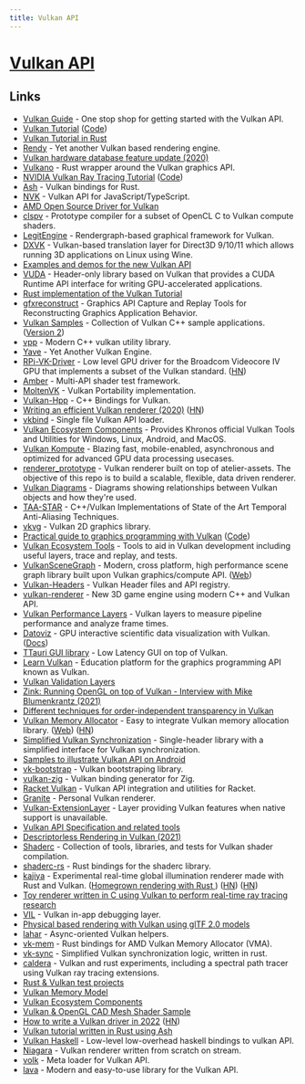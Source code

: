 ```yaml
---
title: Vulkan API
---
```


# [Vulkan API](https://www.khronos.org/vulkan/)

## Links

- [Vulkan Guide](https://github.com/KhronosGroup/Vulkan-Guide) - One stop shop for getting started with the Vulkan API.
- [Vulkan Tutorial](https://vulkan-tutorial.com/) ([Code](https://github.com/Overv/VulkanTutorial))
- [Vulkan Tutorial in Rust](https://github.com/bwasty/vulkan-tutorial-rs)
- [Rendy](https://github.com/amethyst/rendy) - Yet another Vulkan based rendering engine.
- [Vulkan hardware database feature update (2020)](https://www.saschawillems.de/blog/2020/01/11/vulkan-hardware-database-feature-update/)
- [Vulkano](https://github.com/vulkano-rs/vulkano) - Rust wrapper around the Vulkan graphics API.
- [NVIDIA Vulkan Ray Tracing Tutorial](https://nvpro-samples.github.io/vk_raytracing_tutorial_KHR/) ([Code](https://github.com/nvpro-samples/vk_raytracing_tutorial_KHR))
- [Ash](https://github.com/MaikKlein/ash) - Vulkan bindings for Rust.
- [NVK](https://github.com/maierfelix/nvk) - Vulkan API for JavaScript/TypeScript.
- [AMD Open Source Driver for Vulkan](https://github.com/GPUOpen-Drivers/AMDVLK)
- [clspv](https://github.com/google/clspv) - Prototype compiler for a subset of OpenCL C to Vulkan compute shaders.
- [LegitEngine](https://github.com/Raikiri/LegitEngine) - Rendergraph-based graphical framework for Vulkan.
- [DXVK](https://github.com/doitsujin/dxvk) - Vulkan-based translation layer for Direct3D 9/10/11 which allows running 3D applications on Linux using Wine.
- [Examples and demos for the new Vulkan API](https://github.com/SaschaWillems/Vulkan)
- [VUDA](https://github.com/jgbit/vuda) - Header-only library based on Vulkan that provides a CUDA Runtime API interface for writing GPU-accelerated applications.
- [Rust implementation of the Vulkan Tutorial](https://github.com/unknownue/vulkan-tutorial-rust)
- [gfxreconstruct](https://github.com/LunarG/gfxreconstruct) - Graphics API Capture and Replay Tools for Reconstructing Graphics Application Behavior.
- [Vulkan Samples](https://github.com/LunarG/VulkanSamples) - Collection of Vulkan C++ sample applications. ([Version 2](https://github.com/KhronosGroup/Vulkan-Samples))
- [vpp](https://github.com/nyorain/vpp) - Modern C++ vulkan utility library.
- [Yave](https://github.com/gan74/Yave) - Yet Another Vulkan Engine.
- [RPi-VK-Driver](https://github.com/Yours3lf/rpi-vk-driver) - Low level GPU driver for the Broadcom Videocore IV GPU that implements a subset of the Vulkan standard. ([HN](https://news.ycombinator.com/item?id=23584415))
- [Amber](https://github.com/google/amber) - Multi-API shader test framework.
- [MoltenVK](https://github.com/KhronosGroup/MoltenVK) - Vulkan Portability implementation.
- [Vulkan-Hpp](https://github.com/KhronosGroup/Vulkan-Hpp) - C++ Bindings for Vulkan.
- [Writing an efficient Vulkan renderer (2020)](https://zeux.io/2020/02/27/writing-an-efficient-vulkan-renderer/) ([HN](https://news.ycombinator.com/item?id=24368353))
- [vkbind](https://github.com/mackron/vkbind) - Single file Vulkan API loader.
- [Vulkan Ecosystem Components](https://github.com/KhronosGroup/Vulkan-Tools) - Provides Khronos official Vulkan Tools and Utilities for Windows, Linux, Android, and MacOS.
- [Vulkan Kompute](https://github.com/EthicalML/vulkan-kompute) - Blazing fast, mobile-enabled, asynchronous and optimized for advanced GPU data processing usecases.
- [renderer_prototype](https://github.com/aclysma/renderer_prototype) - Vulkan renderer built on top of atelier-assets. The objective of this repo is to build a scalable, flexible, data driven renderer.
- [Vulkan Diagrams](https://github.com/David-DiGioia/vulkan-diagrams) - Diagrams showing relationships between Vulkan objects and how they're used.
- [TAA-STAR](https://github.com/cg-tuwien/TAA-STAR) - C++/Vulkan Implementations of State of the Art Temporal Anti-Aliasing Techniques.
- [vkvg](https://github.com/jpbruyere/vkvg) - Vulkan 2D graphics library.
- [Practical guide to graphics programming with Vulkan](https://vkguide.dev/) ([Code](https://github.com/vblanco20-1/vulkan-guide))
- [Vulkan Ecosystem Tools](https://github.com/LunarG/VulkanTools) - Tools to aid in Vulkan development including useful layers, trace and replay, and tests.
- [VulkanSceneGraph](https://github.com/vsg-dev/VulkanSceneGraph) - Modern, cross platform, high performance scene graph library built upon Vulkan graphics/compute API. ([Web](https://vsg-dev.github.io/VulkanSceneGraph/))
- [Vulkan-Headers](https://github.com/KhronosGroup/Vulkan-Headers) - Vulkan Header files and API registry.
- [vulkan-renderer](https://github.com/inexorgame/vulkan-renderer) - New 3D game engine using modern C++ and Vulkan API.
- [Vulkan Performance Layers](https://github.com/googlestadia/performance-layers) - Vulkan layers to measure pipeline performance and analyze frame times.
- [Datoviz](https://github.com/datoviz/datoviz) - GPU interactive scientific data visualization with Vulkan. ([Docs](https://datoviz.org/))
- [TTauri GUI library](https://github.com/ttauri-project/ttauri) - Low Latency GUI on top of Vulkan.
- [Learn Vulkan](https://learnvulkan.com/) - Education platform for the graphics programming API known as Vulkan.
- [Vulkan Validation Layers](https://github.com/KhronosGroup/Vulkan-ValidationLayers)
- [Zink: Running OpenGL on top of Vulkan - Interview with Mike Blumenkrantz (2021)](https://boilingsteam.com/zink-running-opengl-on-top-of-vulkan-interview-with-mike-blumenkrantz/)
- [Different techniques for order-independent transparency in Vulkan](https://github.com/nvpro-samples/vk_order_independent_transparency)
- [Vulkan Memory Allocator](https://github.com/GPUOpen-LibrariesAndSDKs/VulkanMemoryAllocator) - Easy to integrate Vulkan memory allocation library. ([Web](https://gpuopen.com/vulkan-memory-allocator/)) ([HN](https://news.ycombinator.com/item?id=27903884))
- [Simplified Vulkan Synchronization](https://github.com/Tobski/simple_vulkan_synchronization) - Single-header library with a simplified interface for Vulkan synchronization.
- [Samples to illustrate Vulkan API on Android](https://github.com/googlesamples/android-vulkan-tutorials)
- [vk-bootstrap](https://github.com/charles-lunarg/vk-bootstrap) - Vulkan bootstraping library.
- [vulkan-zig](https://github.com/Snektron/vulkan-zig) - Vulkan binding generator for Zig.
- [Racket Vulkan](https://github.com/zyrolasting/racket-vulkan) - Vulkan API integration and utilities for Racket.
- [Granite](https://github.com/Themaister/Granite) - Personal Vulkan renderer.
- [Vulkan-ExtensionLayer](https://github.com/KhronosGroup/Vulkan-ExtensionLayer) - Layer providing Vulkan features when native support is unavailable.
- [Vulkan API Specification and related tools](https://github.com/KhronosGroup/Vulkan-Docs)
- [Descriptorless Rendering in Vulkan (2021)](https://msiglreith.gitbook.io/blog/descriptorless-rendering-in-vulkan)
- [Shaderc](https://github.com/google/shaderc) - Collection of tools, libraries, and tests for Vulkan shader compilation.
- [shaderc-rs](https://github.com/google/shaderc-rs) - Rust bindings for the shaderc library.
- [kajiya](https://github.com/EmbarkStudios/kajiya) - Experimental real-time global illumination renderer made with Rust and Vulkan. ([Homegrown rendering with Rust
  ](https://medium.com/embarkstudios/homegrown-rendering-with-rust-1e39068e56a7)) ([HN](https://news.ycombinator.com/item?id=29626406)) ([HN](https://news.ycombinator.com/item?id=29711495))
- [Toy renderer written in C using Vulkan to perform real-time ray tracing research](https://github.com/MomentsInGraphics/vulkan_renderer)
- [VIL](https://github.com/nyorain/vil) - Vulkan in-app debugging layer.
- [Physical based rendering with Vulkan using glTF 2.0 models](https://github.com/SaschaWillems/Vulkan-glTF-PBR)
- [lahar](https://github.com/Ralith/lahar) - Async-oriented Vulkan helpers.
- [vk-mem](https://github.com/gwihlidal/vk-mem-rs) - Rust bindings for AMD Vulkan Memory Allocator (VMA).
- [vk-sync](https://github.com/gwihlidal/vk-sync-rs) - Simplified Vulkan synchronization logic, written in rust.
- [caldera](https://github.com/sjb3d/caldera) - Vulkan and rust experiments, including a spectral path tracer using Vulkan ray tracing extensions.
- [Rust & Vulkan test projects](https://github.com/sebbbi/rust_test)
- [Vulkan Memory Model](https://github.com/KhronosGroup/Vulkan-MemoryModel)
- [Vulkan Ecosystem Components](https://github.com/KhronosGroup/Vulkan-Loader)
- [Vulkan & OpenGL CAD Mesh Shader Sample](https://github.com/nvpro-samples/gl_vk_meshlet_cadscene)
- [How to write a Vulkan driver in 2022](https://www.collabora.com/news-and-blog/blog/2022/03/23/how-to-write-vulkan-driver-in-2022/) ([HN](https://news.ycombinator.com/item?id=30781942))
- [Vulkan tutorial written in Rust using Ash](https://github.com/adrien-ben/vulkan-tutorial-rs)
- [Vulkan Haskell](https://github.com/achirkin/vulkan) - Low-level low-overhead haskell bindings to vulkan API.
- [Niagara](https://github.com/zeux/niagara) - Vulkan renderer written from scratch on stream.
- [volk](https://github.com/zeux/volk) - Meta loader for Vulkan API.
- [lava](https://github.com/liblava/liblava) - Modern and easy-to-use library for the Vulkan API.